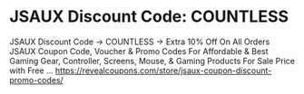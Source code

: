 # JSAUX Discount Code: COUNTLESS
JSAUX Discount Code → COUNTLESS → Extra 10% Off On All Orders JSAUX Coupon Code, Voucher &amp; Promo Codes For Affordable &amp; Best Gaming Gear, Controller, Screens, Mouse, &amp; Gaming Products For Sale Price with Free ... https://revealcoupons.com/store/jsaux-coupon-discount-promo-codes/
